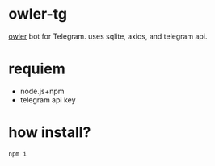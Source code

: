 # owler-tg
 [owler](https://owler.cloud) bot for Telegram. uses sqlite, axios, and telegram api.
# requiem
- node.js+npm
- telegram api key
# how install?
`npm i`
